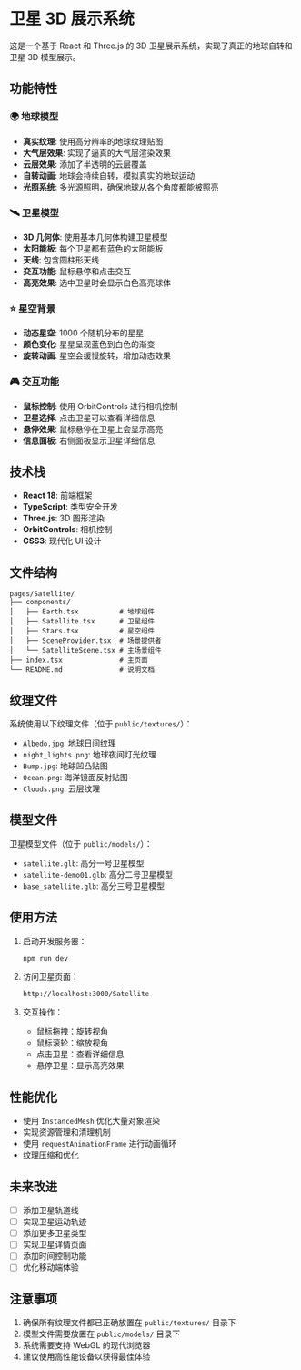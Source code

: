 # 卫星 3D 展示系统

这是一个基于 React 和 Three.js 的 3D 卫星展示系统，实现了真正的地球自转和卫星 3D 模型展示。

## 功能特性

### 🌍 地球模型

- **真实纹理**: 使用高分辨率的地球纹理贴图
- **大气层效果**: 实现了逼真的大气层渲染效果
- **云层效果**: 添加了半透明的云层覆盖
- **自转动画**: 地球会持续自转，模拟真实的地球运动
- **光照系统**: 多光源照明，确保地球从各个角度都能被照亮

### 🛰️ 卫星模型

- **3D 几何体**: 使用基本几何体构建卫星模型
- **太阳能板**: 每个卫星都有蓝色的太阳能板
- **天线**: 包含圆柱形天线
- **交互功能**: 鼠标悬停和点击交互
- **高亮效果**: 选中卫星时会显示白色高亮球体

### ⭐ 星空背景

- **动态星空**: 1000 个随机分布的星星
- **颜色变化**: 星星呈现蓝色到白色的渐变
- **旋转动画**: 星空会缓慢旋转，增加动态效果

### 🎮 交互功能

- **鼠标控制**: 使用 OrbitControls 进行相机控制
- **卫星选择**: 点击卫星可以查看详细信息
- **悬停效果**: 鼠标悬停在卫星上会显示高亮
- **信息面板**: 右侧面板显示卫星详细信息

## 技术栈

- **React 18**: 前端框架
- **TypeScript**: 类型安全开发
- **Three.js**: 3D 图形渲染
- **OrbitControls**: 相机控制
- **CSS3**: 现代化 UI 设计

## 文件结构

```
pages/Satellite/
├── components/
│   ├── Earth.tsx          # 地球组件
│   ├── Satellite.tsx      # 卫星组件
│   ├── Stars.tsx          # 星空组件
│   ├── SceneProvider.tsx  # 场景提供者
│   └── SatelliteScene.tsx # 主场景组件
├── index.tsx              # 主页面
└── README.md              # 说明文档
```

## 纹理文件

系统使用以下纹理文件（位于 `public/textures/`）：

- `Albedo.jpg`: 地球日间纹理
- `night_lights.png`: 地球夜间灯光纹理
- `Bump.jpg`: 地球凹凸贴图
- `Ocean.png`: 海洋镜面反射贴图
- `Clouds.png`: 云层纹理

## 模型文件

卫星模型文件（位于 `public/models/`）：

- `satellite.glb`: 高分一号卫星模型
- `satellite-demo01.glb`: 高分二号卫星模型
- `base_satellite.glb`: 高分三号卫星模型

## 使用方法

1. 启动开发服务器：

   ```bash
   npm run dev
   ```

2. 访问卫星页面：

   ```
   http://localhost:3000/Satellite
   ```

3. 交互操作：
   - 鼠标拖拽：旋转视角
   - 鼠标滚轮：缩放视角
   - 点击卫星：查看详细信息
   - 悬停卫星：显示高亮效果

## 性能优化

- 使用 `InstancedMesh` 优化大量对象渲染
- 实现资源管理和清理机制
- 使用 `requestAnimationFrame` 进行动画循环
- 纹理压缩和优化

## 未来改进

- [ ] 添加卫星轨道线
- [ ] 实现卫星运动轨迹
- [ ] 添加更多卫星类型
- [ ] 实现卫星详情页面
- [ ] 添加时间控制功能
- [ ] 优化移动端体验

## 注意事项

1. 确保所有纹理文件都已正确放置在 `public/textures/` 目录下
2. 模型文件需要放置在 `public/models/` 目录下
3. 系统需要支持 WebGL 的现代浏览器
4. 建议使用高性能设备以获得最佳体验

